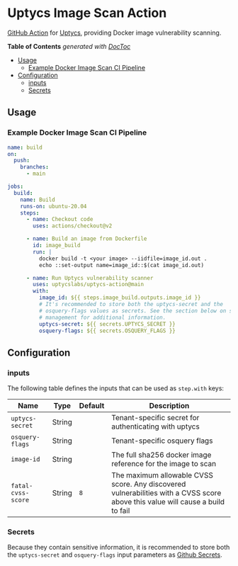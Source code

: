 # Uptycs Image Scan Action

[GitHub Action](https://github.com/features/actions) for [Uptycs](https://github.com/uptycslabs/uptycs-action), providing Docker image vulnerability scanning.

<!-- START doctoc generated TOC please keep comment here to allow auto update -->
<!-- DON'T EDIT THIS SECTION, INSTEAD RE-RUN doctoc TO UPDATE -->
**Table of Contents**  *generated with [DocToc](https://github.com/thlorenz/doctoc)*

- [Usage](#usage)
  - [Example Docker Image Scan CI Pipeline](#example-docker-image-scan-ci-pipeline)
- [Configuration](#configuration)
  - [inputs](#inputs)
  - [Secrets](#secrets)

<!-- END doctoc generated TOC please keep comment here to allow auto update -->

## Usage

### Example Docker Image Scan CI Pipeline

```yaml
name: build
on:
  push:
    branches:
      - main

jobs:
  build:
    name: Build
    runs-on: ubuntu-20.04
    steps:
      - name: Checkout code
        uses: actions/checkout@v2

      - name: Build an image from Dockerfile
        id: image_build
        run: |
          docker build -t <your image> --iidfile=image_id.out .
          echo ::set-output name=image_id::$(cat image_id.out)

      - name: Run Uptycs vulnerability scanner
        uses: uptycslabs/uptycs-action@main
        with:
          image_id: ${{ steps.image_build.outputs.image_id }}
          # It's recommended to store both the uptycs-secret and the
          # osquery-flags values as secrets. See the section below on secrets
          # management for additional information.
          uptycs-secret: ${{ secrets.UPTYCS_SECRET }}
          osquery-flags: ${{ secrets.OSQUERY_FLAGS }}
```

## Configuration

### inputs

The following table defines the inputs that can be used as `step.with` keys:

| Name               | Type    | Default                            | Description                                                                           |
|--------------------|---------|------------------------------------|---------------------------------------------------------------------------------------|
| `uptycs-secret`    | String  |                                    | Tenant-specific secret for authenticating with uptycs                                 |
| `osquery-flags`    | String  |                                    | Tenant-specific osquery flags                                                         |
| `image-id`         | String  |                                    | The full sha256 docker image reference for the image to scan                          |
| `fatal-cvss-score` | String  | `8`                                | The maximum allowable CVSS score. Any discovered vulnerabilities with a CVSS score above this value will cause a build to fail |

### Secrets

Because they contain sensitive information, it is recommended to store both the `uptycs-secret` and `osquery-flags` input parameters as [Github Secrets](https://docs.github.com/en/actions/security-guides/encrypted-secrets).
